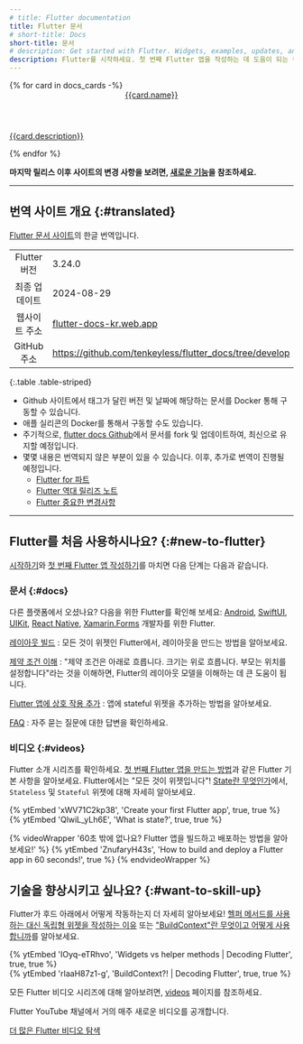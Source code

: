 ```yaml
---
# title: Flutter documentation
title: Flutter 문서
# short-title: Docs
short-title: 문서
# description: Get started with Flutter. Widgets, examples, updates, and API docs to help you write your first Flutter app.
description: Flutter를 시작하세요. 첫 번째 Flutter 앱을 작성하는 데 도움이 되는 위젯, 예제, 업데이트 및 API 문서.
---
```


<div class="card-grid">
{% for card in docs_cards -%}
    <a class="card" href="{{card.url}}">
      <div class="card-body">
        <header class="card-title">{{card.name}}</header>
        <p class="card-text">{{card.description}}</p>
      </div>
    </a>
{% endfor %}
</div>

**마지막 릴리스 이후 사이트의 변경 사항을 보려면, [새로운 기능][What's new]을 참조하세요.**

[What's new]: /release/whats-new

---

## 번역 사이트 개요 {:#translated}

[Flutter 문서 사이트](https://docs.flutter.dev/)의 한글 번역입니다.

|       |      |
|:-----:|:----|
| Flutter 버전 | 3.24.0 |
| 최종 업데이트 | 2024-08-29 |
| 웹사이트 주소 | [flutter-docs-kr.web.app](https://flutter-docs-kr.web.app/) |
| GitHub 주소 | <https://github.com/tenkeyless/flutter_docs/tree/develop> |

{:.table .table-striped}

- Github 사이트에서 태그가 달린 버전 및 날짜에 해당하는 문서를 Docker 통해 구동할 수 있습니다.
- 애플 실리콘의 Docker를 통해서 구동할 수도 있습니다.
- 주기적으로, [flutter docs Github](https://github.com/flutter/website)에서 문서를 fork 및 업데이트하여, 최신으로 유지할 예정입니다.
- 몇몇 내용은 번역되지 않은 부분이 있을 수 있습니다. 이후, 추가로 번역이 진행될 예정입니다.
  - [Flutter for 파트](/get-started/flutter-for/)
  - [Flutter 역대 릴리즈 노트](/release/release-notes/)
  - [Flutter 중요한 변경사항](/release/breaking-changes/)

---


## Flutter를 처음 사용하시나요? {:#new-to-flutter}

[시작하기][Get started]와 
[첫 번째 Flutter 앱 작성하기][Write your first Flutter app]를 마치면 다음 단계는 다음과 같습니다.

[Write your first Flutter app]: /get-started/codelab

### 문서 {:#docs}

다른 플랫폼에서 오셨나요? 
다음을 위한 Flutter를 확인해 보세요: 
[Android][], [SwiftUI][], [UIKit][], [React Native][], [Xamarin.Forms][] 개발자를 위한 Flutter.

[레이아웃 빌드][Building layouts]
: 모든 것이 위젯인 Flutter에서, 레이아웃을 만드는 방법을 알아보세요.

[제약 조건 이해][Understanding constraints]
: "제약 조건은 아래로 흐릅니다. 크기는 위로 흐릅니다. 부모는 위치를 설정합니다"라는 것을 이해하면, 
  Flutter의 레이아웃 모델을 이해하는 데 큰 도움이 됩니다.

[Flutter 앱에 상호 작용 추가][interactivity]
: 앱에 stateful 위젯을 추가하는 방법을 알아보세요.

[FAQ][]
: 자주 묻는 질문에 대한 답변을 확인하세요.

[Android]: /get-started/flutter-for/android-devs
[Building layouts]: /ui/layout
[FAQ]: /resources/faq
[Get started]: /get-started/install
[interactivity]: /ui/interactivity
[SwiftUI]: /get-started/flutter-for/swiftui-devs
[UIKit]: /get-started/flutter-for/uikit-devs
[React Native]: /get-started/flutter-for/react-native-devs
[Understanding constraints]: /ui/layout/constraints
[Xamarin.Forms]: /get-started/flutter-for/xamarin-forms-devs

### 비디오 {:#videos}

Flutter 소개 시리즈를 확인하세요. 
[첫 번째 Flutter 앱을 만드는 방법][first-app]과 같은 Flutter 기본 사항을 알아보세요. 
Flutter에서는 "모든 것이 위젯입니다"! 
[State란 무엇인가][What is State?]에서, `Stateless` 및 `Stateful` 위젯에 대해 자세히 알아보세요.

<div class="card-grid">
    <div class="card">
        <div class="card-body">
            {% ytEmbed 'xWV71C2kp38', 'Create your first Flutter app', true, true %}
        </div>
    </div>
    <div class="card">
        <div class="card-body">
            {% ytEmbed 'QlwiL_yLh6E', 'What is state?', true, true %}
        </div>
    </div>
</div>

[first-app]: {{site.yt.watch}}?v=xWV71C2kp38
[What is State?]: {{site.yt.watch}}?v=QlwiL_yLh6E

{% videoWrapper '60초 밖에 없나요? Flutter 앱을 빌드하고 배포하는 방법을 알아보세요!' %}
{% ytEmbed 'ZnufaryH43s', 'How to build and deploy a Flutter app in 60 seconds!', true %}
{% endvideoWrapper %}

## 기술을 향상시키고 싶나요? {:#want-to-skill-up}

Flutter가 후드 아래에서 어떻게 작동하는지 더 자세히 알아보세요! 
[헬퍼 메서드를 사용하는 대신 독립형 위젯을 작성하는 이유][standalone-widgets] 또는 
["BuildContext"란 무엇이고 어떻게 사용합니까][buildcontext]를 알아보세요.

<div class="card-grid">
    <div class="card">
        <div class="card-body">
            {% ytEmbed 'IOyq-eTRhvo', 'Widgets vs helper methods | Decoding Flutter', true, true %}
        </div>
    </div>
    <div class="card">
        <div class="card-body">
            {% ytEmbed 'rIaaH87z1-g', 'BuildContext?! | Decoding Flutter', true, true %}
        </div>
    </div>
</div>

[standalone-widgets]: {{site.yt.watch}}?v=IOyq-eTRhvo
[buildcontext]: {{site.yt.watch}}?v=rIaaH87z1-g

모든 Flutter 비디오 시리즈에 대해 알아보려면, [videos][] 페이지를 참조하세요.

Flutter YouTube 채널에서 거의 매주 새로운 비디오를 공개합니다.

<a class="btn btn-primary" target="_blank" href="https://www.youtube.com/@flutterdev">더 많은 Flutter 비디오 탐색</a>

[videos]: /resources/videos
